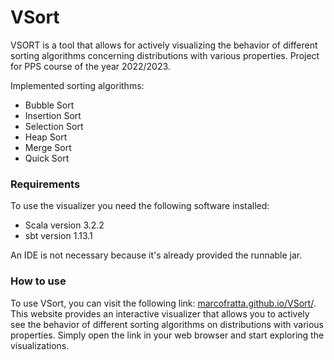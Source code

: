 # VSort

VSORT is a tool that allows for actively visualizing the behavior of different sorting algorithms concerning distributions with various properties.
Project for PPS course of the year 2022/2023.

Implemented sorting algorithms:
* Bubble Sort
* Insertion Sort
* Selection Sort
* Heap Sort
* Merge Sort
* Quick Sort

### Requirements

To use the visualizer you need the following software installed:

* Scala version 3.2.2
* sbt version 1.13.1

An IDE is not necessary because it's already provided the runnable jar.

### How to use

To use VSort, you can visit the following link: [marcofratta.github.io/VSort/](https://marcofratta.github.io/VSort/). This website provides an interactive visualizer that allows you to actively see the behavior of different sorting algorithms on distributions with various properties. Simply open the link in your web browser and start exploring the visualizations.
